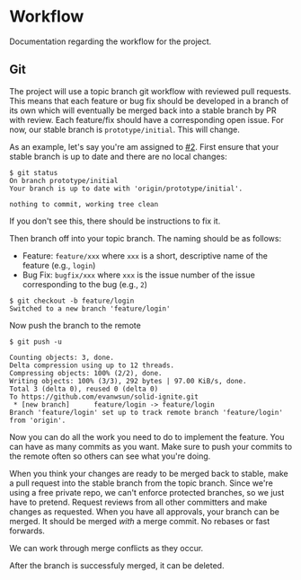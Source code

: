 # Workflow
Documentation regarding the workflow for the project.

## Git
The project will use a topic branch git workflow with reviewed pull requests. This means that each feature or bug fix should be developed in a branch of its own which will eventually be merged back into a stable branch by PR with review. Each feature/fix should have a corresponding open issue. For now, our stable branch is `prototype/initial`. This will change.

As an example, let's say you're am assigned to [#2](https://github.com/evanwsun/solid-ignite/issues/2). First ensure that your stable branch is up to date and there are no local changes:
```
$ git status
On branch prototype/initial
Your branch is up to date with 'origin/prototype/initial'.

nothing to commit, working tree clean
```
If you don't see this, there should be instructions to fix it.

Then branch off into your topic branch. The naming should be as follows:
- Feature: `feature/xxx` where `xxx` is a short, descriptive name of the feature (e.g., `login`)
- Bug Fix: `bugfix/xxx` where `xxx` is the issue number of the issue corresponding to the bug (e.g., `2`)

```
$ git checkout -b feature/login
Switched to a new branch 'feature/login'
```

Now push the branch to the remote
```
$ git push -u

Counting objects: 3, done.
Delta compression using up to 12 threads.
Compressing objects: 100% (2/2), done.
Writing objects: 100% (3/3), 292 bytes | 97.00 KiB/s, done.
Total 3 (delta 0), reused 0 (delta 0)
To https://github.com/evanwsun/solid-ignite.git
 * [new branch]      feature/login -> feature/login
Branch 'feature/login' set up to track remote branch 'feature/login' from 'origin'.
```

Now you can do all the work you need to do to implement the feature. You can have as many commits as you want. Make sure to push your commits to the remote often so others can see what you're doing.

When you think your changes are ready to be merged back to stable, make a pull request into the stable branch from the topic branch. Since we're using a free private repo, we can't enforce protected branches, so we just have to pretend. Request reviews from all other committers and make changes as requested. When you have all approvals, your branch can be merged. It should be merged *with* a merge commit. No rebases or fast forwards. 

We can work through merge conflicts as they occur.

After the branch is successfuly merged, it can be deleted.